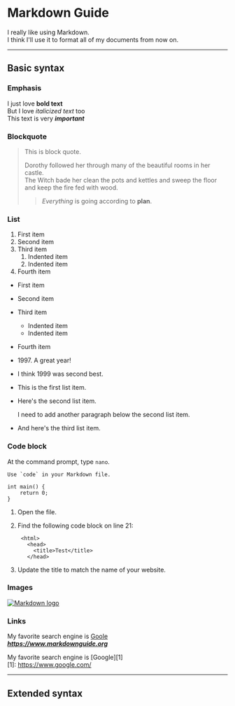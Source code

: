
# Markdown Guide

I really like using Markdown.  
I think I'll use it to format all of my documents from now on.

---

## Basic syntax

### Emphasis

I just love **bold text**  
But I love *italicized text* too  
This text is very ***important***

### Blockquote

>This is block quote.
>
>Dorothy followed her through many of the beautiful rooms in her castle.  
>The Witch bade her clean the pots and kettles and sweep the floor and keep the fire fed with wood.
>>*Everything* is going according to **plan**.

### List

1. First item
2. Second item
3. Third item
    1. Indented item
    2. Indented item
4. Fourth item

- First item
- Second item
- Third item
    - Indented item
    - Indented item
- Fourth item

- 1997\. A great year!
- I think 1999 was second best.

* This is the first list item.
* Here's the second list item.

    I need to add another paragraph below the second list item.

* And here's the third list item.

### Code block

At the command prompt, type `nano`.

``Use `code` in your Markdown file.``

    int main() {
        return 0;
    }

1. Open the file.
2. Find the following code block on line 21:

        <html>
          <head>
            <title>Test</title>
          </head>

3. Update the title to match the name of your website.

### Images

[![Markdown logo](https://live.staticflickr.com/65535/51911691444_48acb51ca9_b.jpg "Markdown is simple!")](https://flic.kr/p/2n6fZhQ)

### Links

My favorite search engine is [Goole](https://www.google.com/ "The best search engine")  
***<https://www.markdownguide.org>***

My favorite search engine is [Google][1]  
[1]: <https://www.google.com/>

---

## Extended syntax

###
